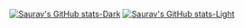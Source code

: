 [![Saurav's GitHub stats-Dark](http://github-readme-stats-personal-hazel.vercel.app/api?username=saurabh-singh-rajput&show_icons=true&theme=dark&hide_border=true#gh-dark-mode-only)](http://github-readme-stats-personal-hazel.vercel.app/api?username=saurabh-singh-rajput&show_icons=true&theme=dark&hide_border=true#gh-dark-mode-only)
[![Saurav's GitHub stats-Light](http://github-readme-stats-personal-hazel.vercel.app/api?username=saurabh-singh-rajput&show_icons=true&theme=default&hide_border=true#gh-light-mode-only)](http://github-readme-stats-personal-hazel.vercel.app/api?username=saurabh-singh-rajput&show_icons=true&theme=dark&hide_border=true#gh-light-mode-only)

<!--
**saurabh-singh-rajput/saurabh-singh-rajput** is a ✨ _special_ ✨ repository because its `README.md` (this file) appears on your GitHub profile.

Here are some ideas to get you started:

- 🔭 I’m currently working on ...
- 🌱 I’m currently learning ...
- 👯 I’m looking to collaborate on ...
- 🤔 I’m looking for help with ...
- 💬 Ask me about ...
- 📫 How to reach me: ...
- 😄 Pronouns: ...
- ⚡ Fun fact: ...
-->
